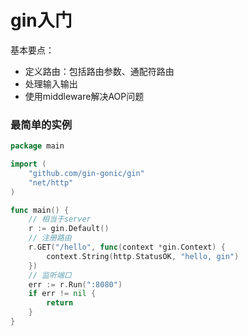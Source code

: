 # gin入门

基本要点：
- 定义路由：包括路由参数、通配符路由
- 处理输入输出
- 使用middleware解决AOP问题

### 最简单的实例

```go
package main

import (
	"github.com/gin-gonic/gin"
	"net/http"
)

func main() {
	// 相当于server
	r := gin.Default()
	// 注册路由
	r.GET("/hello", func(context *gin.Context) {
		context.String(http.StatusOK, "hello, gin")
	})
	// 监听端口
	err := r.Run(":8080")
	if err != nil {
		return
	}
}

```
